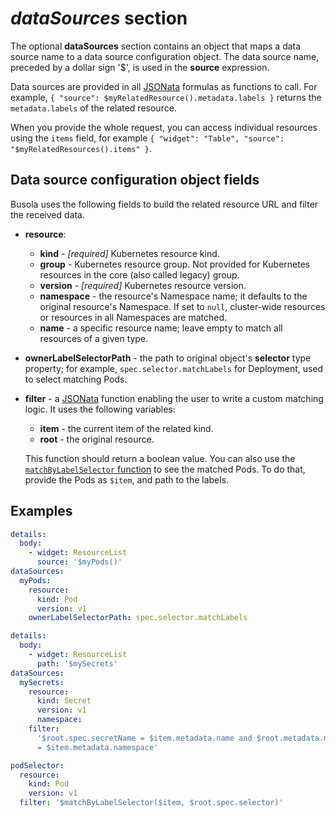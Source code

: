 # _dataSources_ section

The optional **dataSources** section contains an object that maps a data source name to a data source configuration object. The data source name, preceded by a dollar sign '\$', is used in the **source** expression.

Data sources are provided in all [JSONata](jsonata.md) formulas as functions to call. For example, `{ "source": $myRelatedResource().metadata.labels }` returns the `metadata.labels` of the related resource.

When you provide the whole request, you can access individual resources using the `items` field, for example `{ "widget": "Table", "source": "$myRelatedResources().items" }`.

## Data source configuration object fields

Busola uses the following fields to build the related resource URL and filter the received data.

- **resource**:
  - **kind** - _[required]_ Kubernetes resource kind.
  - **group** - Kubernetes resource group. Not provided for Kubernetes resources in the core (also called legacy) group.
  - **version** - _[required]_ Kubernetes resource version.
  - **namespace** - the resource's Namespace name; it defaults to the original resource's Namespace. If set to `null`, cluster-wide resources or resources in all Namespaces are matched.
  - **name** - a specific resource name; leave empty to match all resources of a given type.
- **ownerLabelSelectorPath** - the path to original object's **selector** type property; for example, `spec.selector.matchLabels` for Deployment, used to select matching Pods.
- **filter** - a [JSONata](jsonata.md) function enabling the user to write a custom matching logic. It uses the following variables:

  - **item** - the current item of the related kind.
  - **root** - the original resource.

  This function should return a boolean value.
  You can also use the [`matchByLabelSelector` function](jsonata.md#matchbylabelselectoritem-selectorpath) to see the matched Pods. To do that, provide the Pods as `$item`, and path to the labels.

## Examples

```yaml
details:
  body:
    - widget: ResourceList
      source: '$myPods()'
dataSources:
  myPods:
    resource:
      kind: Pod
      version: v1
    ownerLabelSelectorPath: spec.selector.matchLabels
```

```yaml
details:
  body:
    - widget: ResourceList
      path: '$mySecrets'
dataSources:
  mySecrets:
    resource:
      kind: Secret
      version: v1
      namespace:
    filter:
      '$root.spec.secretName = $item.metadata.name and $root.metadata.namespace
      = $item.metadata.namespace'
```

```yaml
podSelector:
  resource:
    kind: Pod
    version: v1
  filter: '$matchByLabelSelector($item, $root.spec.selector)'
```
